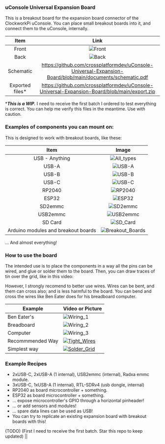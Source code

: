 ### uConsole Universal Expansion Board

This is a breakout board for the expansion board connector of the ClockworkPi uConsole. You can place small breakout boards into it, and connect them to the uConsole, internally.

| Item            | Link  |
| :---:           | :---: |
| Front           | ![Front](https://github.com/crossplatformdev/uConsole-Universal-Expansion-Board/blob/main/documents/uconsole-expansion-card-template.png) |
| Back            | ![Back](https://github.com/crossplatformdev/uConsole-Universal-Expansion-Board/blob/main/documents/uconsole-expansion-card-template.png)  |
| Schematic       | https://github.com/crossplatformdev/uConsole-Universal-Expansion-Board/blob/main/documents/schematic.pdf |
| Exported files* | https://github.com/crossplatformdev/uConsole-Universal-Expansion-Board/blob/main/export.zip              |

****This is a WIP.*** I need to receive the first batch I ordered to test everything is correct. You can help me verify this files in the meantime. Use with caution.

### Examples of components you can mount on:
This is designed to work with breakout boards, like these:

| Item                               | Image                                         |       
| :---:                              | :---:                                         |
| USB - Anything                     | ![All_types](https://github.com/crossplatformdev/uConsole-Universal-Expansion-Board/blob/main/components/usb-all-types.png)        |
| USB-A                              | ![USB-A](https://github.com/crossplatformdev/uConsole-Universal-Expansion-Board/blob/main/components/usb-a.png)                    |
| USB-B                              | ![USB-B](https://github.com/crossplatformdev/uConsole-Universal-Expansion-Board/blob/main/components/usb-b.jpg)                    |
| USB-C                              | ![USB-C](https://github.com/crossplatformdev/uConsole-Universal-Expansion-Board/blob/main/components/usb-c.png)                    |
| RP2040                             | ![RP2040](https://github.com/crossplatformdev/uConsole-Universal-Expansion-Board/blob/main/components/rp2040-zero.jpg)             |
| ESP32                              | ![ESP32](https://github.com/crossplatformdev/uConsole-Universal-Expansion-Board/blob/main/components/esp32.jpg)                    |
| SD2emmc                            | ![SD2emmc](https://github.com/crossplatformdev/uConsole-Universal-Expansion-Board/blob/main/components/sd2emmc.png)                |
| USB2emmc                           | ![USB2emmc](https://github.com/crossplatformdev/uConsole-Universal-Expansion-Board/blob/main/components/usb2emmc.JPG)              |
| SD Card                            | ![SD_Card](https://github.com/crossplatformdev/uConsole-Universal-Expansion-Board/blob/main/components/sd_card.jpg)                |
| Arduino modules and breakout boards| ![Breakout_Boards](https://github.com/crossplatformdev/uConsole-Universal-Expansion-Board/blob/main/components/arduino_modules.JPG)|

... And almost everything!


### How to use the board ###
The intended use is to place the components in a way all the pins can be wired, and glue or solder them to the board. 
Then, you can draw traces of tin over the grid, like in this video:

However, I strongly recomend to better use wires. Wires can be bent, and them can cross also; and is less harmful to the board. You can bend and cross the wires like Ben Eater does for his breadboard computer.

| Example          | Video or Picture |
|------------------|------------------|
|Ben Eater's       |  ![Wiring_1](https://github.com/crossplatformdev/uConsole-Universal-Expansion-Board/blob/main/wiring_example/be1.png)  |
|Breadboard        |  ![Wiring_2](https://github.com/crossplatformdev/uConsole-Universal-Expansion-Board/blob/main/wiring_example/be2.png)  |
|Computer          |  ![Wiring_3](https://github.com/crossplatformdev/uConsole-Universal-Expansion-Board/blob/main/wiring_example/be1.png)  |
|Recommmended Way  |  [![Tight_Wires](https://i.ytimg.com/vi/3qbz26m9SPA/hqdefault.jpg?sqp=-oaymwFBCNACELwBSFryq4qpAzMIARUAAIhCGADYAQHiAQoIGBACGAY4AUAB8AEB-AHOBYACgAqKAgwIABABGH8gQigTMA8=&rs=AOn4CLD02a_B2NwB106WA3VJVgqC7si3XQ)](https://www.youtube.com/shorts/3qbz26m9SPA_"Tight_Wiring") |
|Simplest way      |  [![Solder_Grid](https://i.ytimg.com/vi/l9Kbr8cPqOE/hqdefault.jpg)](https://www.youtube.com/watch?v=l9Kbr8cPqOE_"Solder_Grid")  |

### Example Recipes ###
- 2xUSB-C, 2xUSB-A (1 internal), USB2emmc (internal), Radxa emmc module.
- 3xUSB-C, 1xUSB-A (1 internal), RTL-SDRv4 (usb dongle, internal)
- RP2040 as board microcontroller + something.
- ESP32 as board microcontroller + something.
- ... expose microcontroller's GPIO through a horizontal pinheader!
- ... or add sensors and modules!
- ... spare data lines can be used as USB!
- You can try to replicate an existing expansion board with breakout boards with this!

(TODO) (First I need to receive the first batch. Star this repo to keep updated)
||
